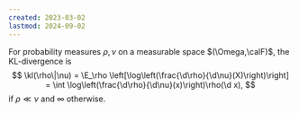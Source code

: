 ```yaml
---
created: 2023-03-02
lastmod: 2024-09-02
---
```


For probability measures $\rho,\nu$ on a measurable space $(\Omega,\calF)$, the KL-divergence is 
$$
\kl(\rho\|\nu) = \E_\rho \left[\log\left(\frac{\d\rho}{\d\nu}(X)\right)\right] = \int \log\left(\frac{\d\rho}{\d\nu}(x)\right)\rho(\d x),
$$
if $\rho\ll \nu$ and $\infty$ otherwise. 